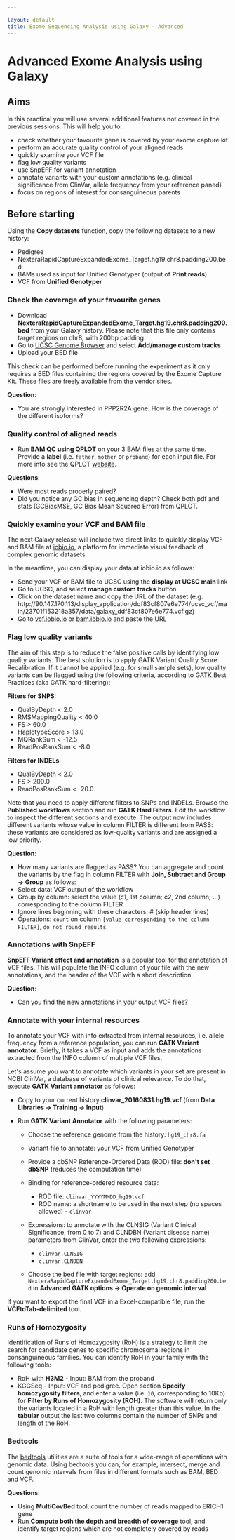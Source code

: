 ```yaml
---

layout: default
title: Exome Sequencing Analysis using Galaxy - Advanced
---
```


Advanced Exome Analysis using Galaxy
===

## Aims

In this practical you will use several additional features not covered in the previous sessions. This will help you to:

 * check whether your favourite gene is covered by your exome capture kit
 * perform an accurate quality control of your aligned reads
 * quickly examine your VCF file
 * flag low quality variants
 * use SnpEFF for variant annotation
 * annotate variants with your custom annotations (e.g. clinical significance from ClinVar, allele frequency from your reference paned)
 * focus on regions of interest for consanguineous parents

## Before starting

Using the **Copy datasets** function, copy the following datasets to a new history:

 * Pedigree
 * NexteraRapidCaptureExpandedExome_Target.hg19.chr8.padding200.bed
 * BAMs used as input for Unified Genotyper (output of **Print reads**)
 * VCF from **Unified Genotyper**

### Check the coverage of your favourite genes

* Download **NexteraRapidCaptureExpandedExome_Target.hg19.chr8.padding200.bed** from your Galaxy history.
  Please note that this file only contains target regions on chr8, with 200bp padding.
* Go to [UCSC Genome Browser](http://genome.ucsc.edu/cgi-bin/hgTracks?db=hg19&position=lastDbPos) and select **Add/manage custom tracks**
* Upload your BED file

This check can be performed before running the experiment as it only requires a BED files containing the regions covered by the Exome Capture Kit.
These files are freely available from the vendor sites. 

**Question**:

* You are strongly interested in PPP2R2A gene. How is the coverage of the different isoforms?

### Quality control of aligned reads

 * Run **BAM QC using QPLOT** on your 3 BAM files at the same time. Provide a **label** (i.e. `father`, `mother` or `proband`)
   for each input file. For more info see the QPLOT [website](http://genome.sph.umich.edu/wiki/QPLOT).

**Questions**:

* Were most reads properly paired?
* Did you notice any GC bias in sequencing depth? Check both pdf and stats (GCBiasMSE, GC Bias Mean Squared Error) from QPLOT.

### Quickly examine your VCF and BAM file

The next Galaxy release will include two direct links to quickly display VCF and BAM file at [iobio.io](http://iobio.io/applications.html), a platform for immediate visual feedback of complex genomic datasets.

In the meantime, you can display your data at iobio.io as follows:

* Send your VCF or BAM file to UCSC using the **display at UCSC main** link
* Go to UCSC, and select **manage custom tracks** button
* Click on the dataset name and copy the URL of the dataset (e.g. http:<i></i>//90.147.170.113/display_application/ddf83cf807e6e774/ucsc_vcf/main/23701f153218a357/data/galaxy_ddf83cf807e6e774.vcf.gz)
* Go to [vcf.iobio.io](http://vcf.iobio.io/) or [bam.iobio.io](http://bam.iobio.io/) and paste the URL


### Flag low quality variants

The aim of this step is to reduce the false positive calls by identifying low quality variants.
The best solution is to apply GATK Variant Quality Score Recalibration. If it cannot be applied (e.g. for small sample sets), low
quality variants can be flagged using the following criteria, according to GATK Best Practices (aka GATK hard-filtering):

**Filters for SNPS:**

 * QualByDepth < 2.0
 * RMSMappingQuality < 40.0
 * FS > 60.0
 * HaplotypeScore > 13.0
 * MQRankSum < -12.5
 * ReadPosRankSum < -8.0

**Filters for INDELs**:

 * QualByDepth < 2.0
 * FS > 200.0 
 * ReadPosRankSum <  -20.0 

Note that you need to apply different filters to SNPs and INDELs.
Browse the **Published workflows** section and run **GATK Hard Filters**. Edit the workflow to inspect the different
sections and execute. The output now includes different variants whose value in column FILTER is different from PASS:
these variants are considered as low-quality variants and are assigned a low priority.

**Question**:

 * How many variants are flagged as PASS? You can aggregate and count the variants by the flag in column FILTER with
**Join, Subtract and Group -> Group** as follows:
  * Select data: VCF output of the workflow
  * Group by column: select the value (c1, 1st column; c2, 2nd column; ...) corresponding to the column FILTER
  * Ignore lines beginning with these characters: # (skip header lines)
  * Operations: `count` on column `[value corresponding to the column FILTER]`, `do not round results`.

### Annotations with SnpEFF

**SnpEFF Variant effect and annotation** is a popular tool for the annotation of VCF files.
This will populate the INFO column of your file with the new annotations, and the header of the VCF with a short description.

**Question**:

* Can you find the new annotations in your output VCF files?

### Annotate with your internal resources

To annotate your VCF with info extracted from internal resources, i.e. allele frequency from a reference population,
you can run **GATK Variant annotator**. Briefly, it takes a VCF as input and adds the annotations extracted from
the INFO column of multiple VCF files.

Let's assume you want to annotate which variants in your set are present in NCBI ClinVar,
a database of variants of clinical relevance. To do that, execute **GATK Variant annotator** as follows:

 * Copy to your current history **clinvar_20160831.hg19.vcf** (from **Data Libraries -> Training -> Input**)
 * Run **GATK Variant Annotator** with the following parameters:
 
   * Choose the reference genome from the history: `hg19_chr8.fa`
   * Variant file to annotate: your VCF from Unified Genotyper
   * Provide a dbSNP Reference-Ordered Data (ROD) file: **don't set dbSNP** (reduces the computation time)
   * Binding for reference-ordered resource data:

     * ROD file: `clinvar_YYYYMMDD_hg19.vcf`
     * ROD name: a shortname to be used in the next step (no spaces allowed) - `clinvar`

   * Expressions: to annotate with the CLNSIG (Variant Clinical Significance, from 0 to 7) and CLNDBN (Variant disease name) parameters from ClinVar, enter the two following expressions:

     * `clinvar.CLNSIG`
     * `clinvar.CLNDBN`
     
   * Choose the bed file with target regions: add `NexteraRapidCaptureExpandedExome_Target.hg19.chr8.padding200.bed` in 
    **Advanced GATK options -> Operate on genomic interval**

If you want to export the final VCF in a Excel-compatible file, run the **VCFtoTab-delimited** tool.

### Runs of Homozygosity

Identification of Runs of Homozygosity (RoH) is a strategy to limit the search for candidate genes to specific chromosomal
regions in consanguineous families. You can identify RoH in your family with the following tools:

 * RoH with **H3M2** - Input: BAM from the proband
 * KGGSeq - Input: VCF and pedigree. Open section **Specify homozygosity filters**, and enter a value (i.e. `10`, corresponding to 10Kb) for **Filter by Runs of Homozygosity (ROH)**.
   The software will return only the variants located in a RoH with length greater than this value. In the **tabular** output the last two columns contain the number of SNPs and length of the RoH. 

### Bedtools

The [bedtools](http://bedtools.readthedocs.io/en/latest/) utilities are a suite of tools for a wide-range of operations with genomic data. Using bedtools you can, for example, intersect, merge and count genomic intervals from files in different formats such as BAM, BED and VCF.

**Questions**:

 * Using **MultiCovBed** tool, count the number of reads mapped to ERICH1 gene
 * Run **Compute both the depth and breadth of coverage** tool, and identify target regions which are not completely covered by reads 
